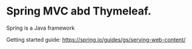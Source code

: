 # Spring MVC abd Thymeleaf.

Spring is a Java framework 

Getting started guide: https://spring.io/guides/gs/serving-web-content/

